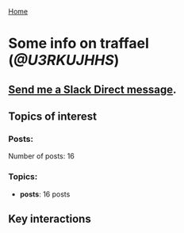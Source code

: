 [Home](https://kelu124.github.io/echommunity/)

# Some info on __traffael__ (_@U3RKUJHHS_)


## [Send me a Slack Direct message](https://echopen.slack.com/messages/@traffael/).

## Topics of interest

### Posts: 

Number of posts: 16

### Topics:

* __posts__: 16 posts

## Key interactions 

